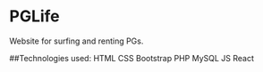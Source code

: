 # PGLife
Website for surfing and renting PGs. 

##Technologies used:
HTML
CSS
Bootstrap
PHP
MySQL
JS
React
